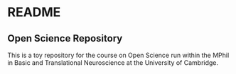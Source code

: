 README
================

## Open Science Repository

This is a toy repository for the course on Open Science run within the
MPhil in Basic and Translational Neuroscience at the University of
Cambridge.
